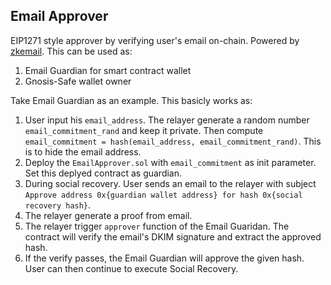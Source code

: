 ## Email Approver

EIP1271 style approver by verifying user's email on-chain. Powered by [zkemail](https://github.com/zkemail). This can be used as:

1. Email Guardian for smart contract wallet
2. Gnosis-Safe wallet owner


Take Email Guardian as an example. This basicly works as:

1. User input his `email_address`. The relayer generate a random number `email_commitment_rand` and keep it private. Then compute `email_commitment = hash(email_address, email_commitment_rand)`. This is to hide the email address.
2. Deploy the `EmailApprover.sol` with `email_commitment` as init parameter. Set this deplyed contract as guardian.
3. During social recovery. User sends an email to the relayer with subject `Approve address 0x{guardian wallet address} for hash 0x{social recovery hash}`.
4. The relayer generate a proof from email.
5. The relayer trigger `approver` function of the Email Guaridan. The contract will verify the email's DKIM signature and extract the approved hash.
6. If the verify passes, the Email Guardian will approve the given hash. User can then continue to execute Social Recovery.